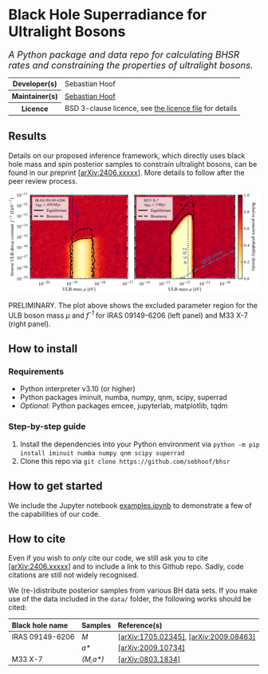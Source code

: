 # Black Hole Superradiance for Ultralight Bosons

<em><font size="4">A Python package and data repo for calculating BHSR rates and constraining the properties of ultralight bosons.</font></em>

<table>
   <tbody>
      <tr><th scope="row">Developer(s)</th><td>Sebastian Hoof</td></tr>
      <tr><th scope="row"> Maintainer(s)</th><td><a href = "mailto:s.hoof.physics@gmail.com">Sebastian Hoof</a></td></tr>
      <tr><th scope="row">Licence</th><td>BSD 3-clause licence, see <a href="LICENSE">the licence file</a> for details</td></tr>
   </tbody>
</table>

## Results

Details on our proposed inference framework, which directly uses black hole mass and spin posterior samples to constrain ultralight bosons, can be found in our preprint [[arXiv:2406.xxxxx]](https://arxiv.org/abs/2405.xxxxx).
More details to follow after the peer review process.

<!--### Statistical analysis framework
[![arxiv](https://img.shields.io/badge/arXiv-2406.xxxxx_[hep--ph]-B31B1B.svg?style=flat&logo=arxiv&logoColor=B31B1B)](https://arxiv.org/abs/2406.xxxxx)
[![mnras](https://img.shields.io/badge/MNRAS-doi:10.xxxxxxxxx-937CB9)](https://doi.org/10.xxxxxxxxx)
-->

![Exclusion plot of ULB mass and decay constant from BHSR data](results/website/exclusion_plot.png)

PRELIMINARY. The plot above shows the excluded parameter region for the ULB boson mass _&mu;_ and _f<sup>-1</sup>_ for IRAS 09149-6206 (left panel) and M33 X-7 (right panel).

## How to install


### Requirements

-  Python interpreter v3.10 (or higher)
-  Python packages iminuit, numba, numpy, qnm, scipy, superrad
-  _Optional_: Python packages emcee, jupyterlab, matplotlib, tqdm

### Step-by-step guide

1. Install the dependencies into your Python environment via `python -m pip install iminuit numba numpy qnm scipy superrad`
2. Clone this repo via `git clone https://github.com/sebhoof/bhsr`


## How to get started
We include the Jupyter notebook [examples.ipynb](examples.ipynb) to demonstrate a few of the capabilities of our code.


## How to cite

Even if you wish to *only* cite our code, we still ask you to cite [[arXiv:2406.xxxxx]](https://arxiv.org/abs/2405.xxxxx) and to include a link to this Github repo.
Sadly, code citations are still not widely recognised.

We (re-)distribute posterior samples from various BH data sets.
If you make use of the data included in the `data/` folder, the following works should be cited:

| Black hole name | Samples | Reference(s) |
| :--- | :--- | :--- |
| IRAS 09149-6206 | _M_ | [[arXiv:1705.02345]](https://arxiv.org/abs/1705.02345), [[arXiv:2009.08463]](https://arxiv.org/abs/2009.08463) |
| | _a*_ | [[arXiv:2009.10734]](https://arxiv.org/abs/2009.08463) |
| M33 X-7 | _(M,a*)_ | [[arXiv:0803.1834]](https://arxiv.org/abs/0803.1834) |
